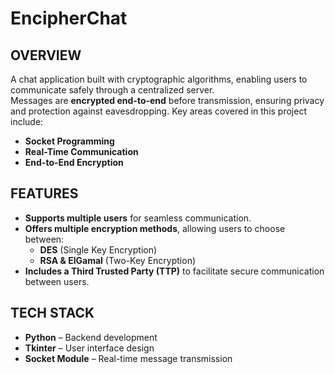 # EncipherChat 

## OVERVIEW
A chat application built with cryptographic algorithms, enabling users to communicate safely through a centralized server.  
Messages are **encrypted end-to-end** before transmission, ensuring privacy and protection against eavesdropping. Key areas covered in this project include:  
- **Socket Programming**  
- **Real-Time Communication**  
- **End-to-End Encryption**  

## FEATURES 
- **Supports multiple users** for seamless communication.  
- **Offers multiple encryption methods**, allowing users to choose between:  
  - **DES** (Single Key Encryption)  
  - **RSA & ElGamal** (Two-Key Encryption)  
- **Includes a Third Trusted Party (TTP)** to facilitate secure communication between users.  

## TECH STACK 
- **Python** – Backend development  
- **Tkinter** – User interface design  
- **Socket Module** – Real-time message transmission


